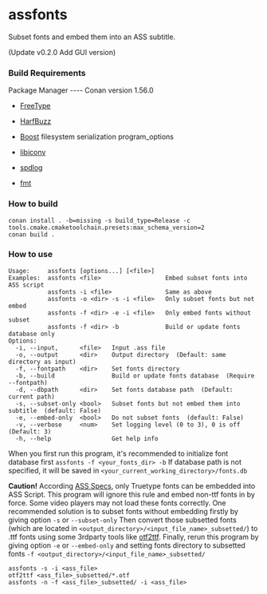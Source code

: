# assfonts

Subset fonts and embed them into an ASS subtitle.

(Update v0.2.0 Add GUI version)

### Build Requirements

Package Manager ---- Conan version 1.56.0

- [FreeType](http://freetype.org/)

- [HarfBuzz](https://github.com/harfbuzz/harfbuzz)

- [Boost](https://www.boost.org/) filesystem serialization program_options

- [libiconv](https://www.gnu.org/software/libiconv/)

- [spdlog](https://github.com/gabime/spdlog)

- [fmt](https://github.com/fmtlib/fmt)

### How to build

```
conan install . -b=missing -s build_type=Release -c tools.cmake.cmaketoolchain.presets:max_schema_version=2
conan build .
```

### How to use

```
Usage:     assfonts [options...] [<file>]
Examples:  assfonts <file>                  Embed subset fonts into ASS script
           assfonts -i <file>               Same as above
           assfonts -o <dir> -s -i <file>   Only subset fonts but not embed
           assfonts -f <dir> -e -i <file>   Only embed fonts without subset
           assfonts -f <dir> -b             Build or update fonts database only
Options:
  -i, --input,      <file>   Input .ass file
  -o, --output      <dir>    Output directory  (Default: same directory as input)
  -f, --fontpath    <dir>    Set fonts directory
  -b, --build                Build or update fonts database  (Require --fontpath)
  -d, --dbpath      <dir>    Set fonts database path  (Default: current path)
  -s, --subset-only <bool>   Subset fonts but not embed them into subtitle  (default: False)
  -e, --embed-only  <bool>   Do not subset fonts  (default: False)
  -v, --verbose     <num>    Set logging level (0 to 3), 0 is off  (Default: 3)
  -h, --help                 Get help info
 ```
 
 When you first run this program, it's recommended to initialize font database first `assfonts -f <your_fonts_dir> -b` 
 If database path is not specified, it will be saved in `<your_current_working_directory>/fonts.db`
 
 **Caution!** According [ASS Specs](http://moodub.free.fr/video/ass-specs.doc), only Truetype fonts can be embedded into ASS Script. 
 This program will ignore this rule and embed non-ttf fonts in by force. Some video players may not load these fonts correctly.
 One recommended solution is to subset fonts without embedding firstly by giving option `-s` or `--subset-only` Then convert those
 subsetted fonts (which are located in `<output_directory>/<input_file_name>_subsetted/`) to .ttf fonts using some 3rdparty tools like
 [otf2ttf](https://github.com/shimarulin/otf2ttf). Finally, rerun this program by giving option `-e` or `--embed-only` and setting
 fonts directory to subsetted fonts `-f <output_directory>/<input_file_name>_subsetted/`
 
 ```
 assfonts -s -i <ass_file>
 otf2ttf <ass_file>_subsetted/*.otf
 assfonts -n -f <ass_file>_subsetted/ -i <ass_file>
 ```
 

